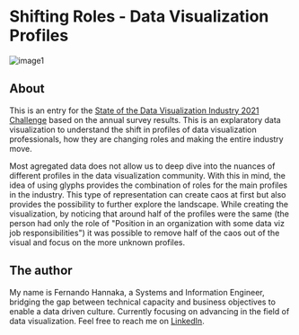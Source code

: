 # Shifting Roles - Data Visualization Profiles

![image1](Dataviz%20professionals%20v2.2.png)

## About

This is an entry for the [State of the Data Visualization Industry 2021 Challenge](https://www.datavisualizationsociety.org/soti-challenge-2021) based on the annual survey results.  This is an explaratory data visualization to understand the shift in profiles of data visualization professionals, how they are changing roles and making the entire industry move.

Most agregated data does not allow us to deep dive into the nuances of different profiles in the data visualization community.  With this in mind, the idea of using glyphs provides the combination of roles for the main profiles in the industry.  This type of representation can create caos at first but also provides the possibility to further explore the landscape.  While creating the visualization, by noticing that around half of the profiles were the same (the person had only the role of "Position in an organization with some data viz job responsibilities") it was possible to remove half of the caos out of the visual and focus on the more unknown profiles.

## The author

My name is Fernando Hannaka, a Systems and Information Engineer, bridging the gap between technical capacity and business objectives to enable a data driven culture.  Currently focusing on advancing in the field of data visualization.  Feel free to reach me on [LinkedIn](https://linkedin.com/in/fernandohannaka).
